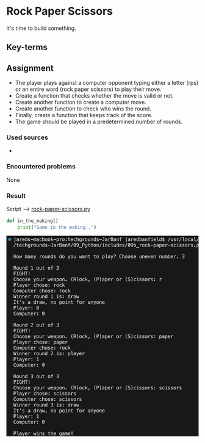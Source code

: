 # Rock Paper Scissors
It's time to build something.

## Key-terms

## Assignment

- The player plays against a computer opponent typing either a letter (rps) or an entire word (rock paper scissors) to play their move.
- Create a function that checks whether the move is valid or not.
- Create another function to create a computer move.
- Create another function to check who wins the round.
- Finally, create a function that keeps track of the score.
- The game should be played in a predetermined number of rounds.

### Used sources
- []()

### Encountered problems
None

### Result

Script --> [rock-paper-scissors.py](/09_Python/includes/09b_rock-paper-scissors.py)

```py
def in_the_making()
    print("Game in the making..")
```

![rock paper scissors](/09_Python/includes/09b_rock-paper-scissors1.png)<br>